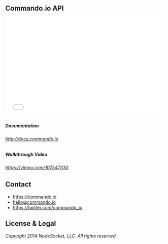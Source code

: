 Commando.io API
---------------

<iframe src="//player.vimeo.com/video/107547330?title=0&amp;byline=0&amp;portrait=0" width="500" height="311" frameborder="0" webkitallowfullscreen mozallowfullscreen allowfullscreen></iframe>

##### Documentation
###### http://docs.commando.io

##### Walkthrough Video
###### https://vimeo.com/107547330

Contact
-------

+ https://commando.io
+ hello@commando.io
+ https://twitter.com/commando_io

License & Legal
---------------

*Copyright 2014 NodeSocket, LLC.*
*All rights reserved.*
